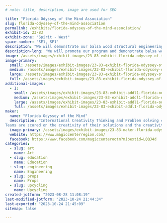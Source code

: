 ```yaml
---
# note: title, description, image are used for SEO

title: "Florida Odyssey of the Mind Association"
slug: florida-odyssey-of-the-mind-association
permalink: /exhibits/florida-odyssey-of-the-mind-association/
exhibit-id: 23-83
exhibit-zone: "Spirit - West"
space-number: "SE1, SF1"
description: "We will demonstrate our balsa wood structural engineering project. We will crush structures all day"
description-long: "We will promote our program and demonstrate balsa wood structure crushing testing how much weight each holds throughout the day. We will also exhibit several examples of creations by team members. "
image: /assets/images/exhibit-images/23-83-exhibit-florida-odyssey-of-the-mind-association-img-5690-large.jpeg
image-primary: 
  small: /assets/images/exhibit-images/23-83-exhibit-florida-odyssey-of-the-mind-association-img-5690-small.jpeg
  medium: /assets/images/exhibit-images/23-83-exhibit-florida-odyssey-of-the-mind-association-img-5690-medium.jpeg
  large: /assets/images/exhibit-images/23-83-exhibit-florida-odyssey-of-the-mind-association-img-5690-large.jpeg
  full: /assets/images/exhibit-images/23-83-exhibit-florida-odyssey-of-the-mind-association-img-5690-full.jpeg
additional-images: 
  - 1:
    small: /assets/images/exhibit-images/23-83-exhibit-addl1-florida-odyssey-of-the-mind-association-img-5697-small.jpeg
    medium: /assets/images/exhibit-images/23-83-exhibit-addl1-florida-odyssey-of-the-mind-association-img-5697-medium.jpeg
    large: /assets/images/exhibit-images/23-83-exhibit-addl1-florida-odyssey-of-the-mind-association-img-5697-large.jpeg
    full: /assets/images/exhibit-images/23-83-exhibit-addl1-florida-odyssey-of-the-mind-association-img-5697-full.jpeg
maker: 
  name: "Florida Odyssey of the Mind"
  description: "International Creativity Thinking and Problem solving competitive organization for children k-college. 
Teams are scored on the creativity of their solutions and the creativity of their sets, props and costumes. "
  image-primary: /assets/images/exhibit-images/23-83-maker-florida-odyssey-of-the-mind-association-img-8657-medium.jpeg
  website: https://www.magiccenterregion.com/
  facebook: https://www.facebook.com/magiccenterootm?mibextid=LQQJ4d
categories: 
  - slug: art
    name: Art
  - slug: education
    name: Education
  - slug: engineering
    name: Engineering
  - slug: props
    name: Props
  - slug: upcycling
    name: Upcycling
created-jotform: "2023-08-28 11:08:19"
last-modified-jotform: "2023-10-24 21:44:34"
last-exported: "2023-10-24 21:45:09"
sitemap: false

---
```

